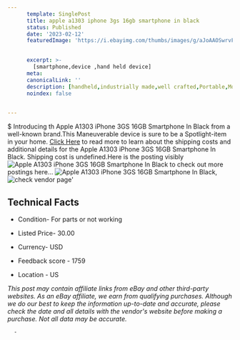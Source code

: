 ```yaml
---
      template: SinglePost
      title: apple a1303 iphone 3gs 16gb smartphone in black
      status: Published
      date: '2023-02-12'
      featuredImage: 'https://i.ebayimg.com/thumbs/images/g/aJoAAOSwrvFjrBSl/s-l225.jpg'
       

      excerpt: >-
        [smartphone,device ,hand held device]
      meta:
      canonicalLink: ''
      description: [handheld,industrially made,well crafted,Portable,Mobile,Compact,Convenient,Lightweight,Maneuverable,Man-portable,Miniature,Carriable,Hand-held,Light,Holdable,Transportable,Mobile device,Pocket-sized,On-the-go,Wireless,Cordless,Compact size,Convenient size, smartphone,device ,hand held device]
      noindex: false
      

---
```

$
      Introducing th Apple A1303 iPhone 3GS 16GB Smartphone In Black from a well-known brand.This Maneuverable device  is sure to be a Spotlight-item in your home. [Click Here](https://www.ebay.com/itm/155336681576?hash=item242ac9a868%3Ag%3AaJoAAOSwrvFjrBSl&mkevt=1&mkcid=1&mkrid=711-53200-19255-0&campid=%253CePNCampaignId%253E&customid=%253CreferenceId%253E&toolid=10049) to read more to learn about the shipping costs and additional details for the Apple A1303 iPhone 3GS 16GB Smartphone In Black. Shipping cost is undefined.Here is the posting visibly ![Apple A1303 iPhone 3GS 16GB Smartphone In Black](https://i.ebayimg.com/thumbs/images/g/aJoAAOSwrvFjrBSl/s-l225.jpg) to check out more postings here... ![Apple A1303 iPhone 3GS 16GB Smartphone In Black](https://i.ebayimg.com/images/g/aJoAAOSwrvFjrBSl/s-l1600.jpg), ![check vendor page](https://origin-galleryplus.ebayimg.com/ws/web/155336681576_2_0_1/225x225.jpg,https://origin-galleryplus.ebayimg.com/ws/web/155336681576_3_0_1/225x225.jpg,https://origin-galleryplus.ebayimg.com/ws/web/155336681576_4_0_1/225x225.jpg,https://origin-galleryplus.ebayimg.com/ws/web/155336681576_5_0_1/225x225.jpg,https://origin-galleryplus.ebayimg.com/ws/web/155336681576_6_0_1/225x225.jpg,https://origin-galleryplus.ebayimg.com/ws/web/155336681576_7_0_1/225x225.jpg,https://origin-galleryplus.ebayimg.com/ws/web/155336681576_8_0_1/225x225.jpg,https://origin-galleryplus.ebayimg.com/ws/web/155336681576_9_0_1/225x225.jpg,https://origin-galleryplus.ebayimg.com/ws/web/155336681576_10_0_1/225x225.jpg,https://origin-galleryplus.ebayimg.com/ws/web/155336681576_11_0_1/225x225.jpg,https://origin-galleryplus.ebayimg.com/ws/web/155336681576_12_0_1/225x225.jpg,https://origin-galleryplus.ebayimg.com/ws/web/155336681576_13_0_1/225x225.jpg,https://origin-galleryplus.ebayimg.com/ws/web/155336681576_14_0_1/225x225.jpg)'

      

 ## Technical Facts 



     
      

 - Condition- For parts or not working 


      

 - Listed Price- 30.00 


      

 - Currency- USD 


      

 - Feedback score - 1759 


      

 - Location - US 


      
      

 *_This post may contain affiliate links from eBay and other third-party websites. As an eBay affiliate, we earn from qualifying purchases. Although we do our best to keep the information up-to-date and accurate, please check the date and all details with the vendor's website before making a purchase. Not all data may be accurate._*




      -
